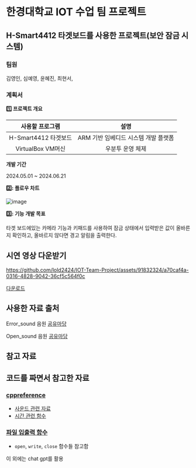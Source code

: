 # 한경대학교 IOT 수업 팀 프로젝트

## H-Smart4412 타겟보드를 사용한 프로젝트(보안 잠금 시스템)

### 팀원
김영인, 심예영, 윤혜진, 최현서,

### 계획서

**1️⃣ 프로젝트 개요**

|사용할 프로그램|설명|
|:---:|:---:|
|H-Smart4412 타겟보드|ARM 기반 임베디드 시스템 개발 플랫폼|
|VirtualBox VM머신|우분투 운영 체제|

**개발 기간**

2024.05.01 ~ 2024.06.21

**2️⃣: 플로우 차트**

![image](https://github.com/lold2424/IOT-Team-Project/assets/91832324/ce12e17a-8250-409f-bd50-805423075ad4)

**3️⃣: 기능 개발 목표**

타겟 보드에있는 카메라 기능과 키패드를 사용하여 잠금 상태에서 입력받은 값이 올바른지 확인하고, 올바르지 않다면 경고 알림을 출력한다.

## 시연 영상 다운받기

https://github.com/lold2424/IOT-Team-Project/assets/91832324/a70caf4a-0316-4828-9042-36cf5c564f0c

[다운로드](https://github.com/lold2424/IOT-Team-Project/blob/main/Presentation/Operation_video.mp4)

## 사용한 자료 출처

Error_sound 음원 [공유마당](https://gongu.copyright.or.kr/gongu/wrt/wrt/view.do?wrtSn=13252821&menuNo=200020)

Open_sound 음원 [공유마당](https://gongu.copyright.or.kr/gongu/wrt/wrt/view.do?wrtSn=13242733&menuNo=200020)

## 참고 자료

## 코드를 짜면서 참고한 자료

### [cppreference](https://en.cppreference.com/w/)
- [사운드 관련 자료](https://en.cppreference.com/w/cpp/utility/apply)
- [시간 관련 함수](https://en.cppreference.com/w/cpp/chrono/c/time)
### [파일 입출력 함수](https://man7.org/linux/man-pages/man2/open.2.html)
  - `open`, `write`, `close` 함수들 참고함

이 외에는 chat gpt를 활용
